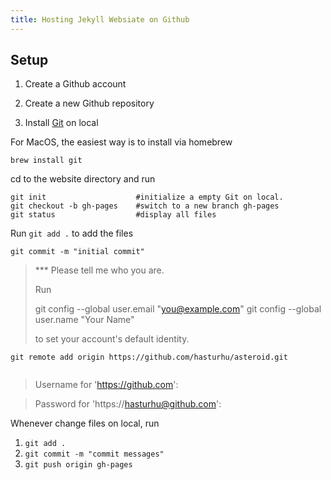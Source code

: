 ```yaml
---
title: Hosting Jekyll Websiate on Github
---
```


## Setup

1. Create a Github account

2. Create a new Github repository

3. Install [Git](https://git-scm.com/downloads) on local

For MacOS, the easiest way is to install via homebrew

```
brew install git
```

cd to the website directory and run

```
git init                    #initialize a empty Git on local.
git checkout -b gh-pages    #switch to a new branch gh-pages
git status                  #display all files
```

Run ```git add .``` to add the files

```git commit -m "initial commit"```

> *** Please tell me who you are.
>
>Run
>
>  git config --global user.email "you@example.com"
>  git config --global user.name "Your Name"
>
>to set your account's default identity.

```git remote add origin https://github.com/hasturhu/asteroid.git```

```git push origin gh-pages     ###push all files to gh-pages branch
```

> Username for 'https://github.com':

>Password for 'https://hasturhu@github.com':


Whenever change files on local, run
1. `git add .`
2. `git commit -m "commit messages"`
3. `git push origin gh-pages`
